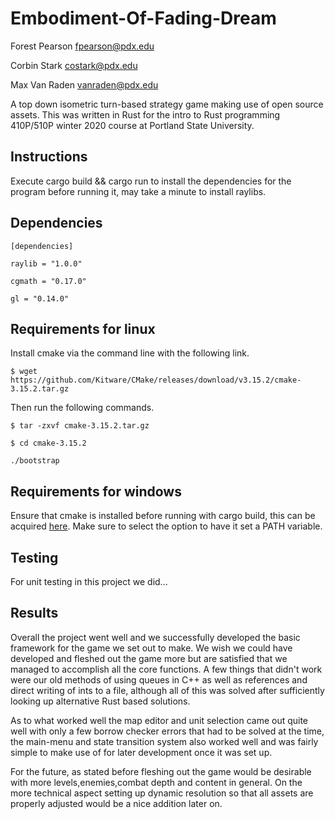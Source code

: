 # Embodiment-Of-Fading-Dream
Forest Pearson <fpearson@pdx.edu>

Corbin Stark <costark@pdx.edu>

Max Van Raden <vanraden@pdx.edu>

A top down isometric turn-based strategy game making use of open source assets. This was written in Rust for the intro to Rust programming 410P/510P winter 2020 course at Portland State University.
## Instructions
 Execute cargo build && cargo run to install the dependencies for the program before running it, may take a minute to install raylibs.
## Dependencies
```
[dependencies]
```

```
raylib = "1.0.0"
```

```
cgmath = "0.17.0"
```

```
gl = "0.14.0"
```

## Requirements for linux
Install cmake via the command line with the following link.

```
$ wget https://github.com/Kitware/CMake/releases/download/v3.15.2/cmake-3.15.2.tar.gz
```
Then run the following commands.

```
$ tar -zxvf cmake-3.15.2.tar.gz
```

```
$ cd cmake-3.15.2
```

```
./bootstrap
```
## Requirements for windows

Ensure that cmake is installed before running with cargo build, this can be acquired [here](https://cmake.org/download/). Make sure to select the option to have it set a PATH variable.

## Testing
For unit testing in this project we did...

## Results
Overall the project went well and we successfully developed the basic framework for the game we set out to make. We wish we could have developed and fleshed out the game more but are satisfied that we managed to accomplish all the core functions. A few things that didn't work were our old methods of using queues in C++ as well as references and direct writing of ints to a file, although all of this was solved after sufficiently looking up alternative Rust based solutions. 

As to what worked well the map editor and unit selection came out quite well with only a few borrow checker errors that had to be solved at the time, the main-menu and state transition system also worked well and was fairly simple to make use of for later development once it was set up.

For the future, as stated before fleshing out the game would be desirable with more levels,enemies,combat depth and content in general. On the more technical aspect setting up dynamic resolution so that all assets are properly adjusted would be a nice addition later on.